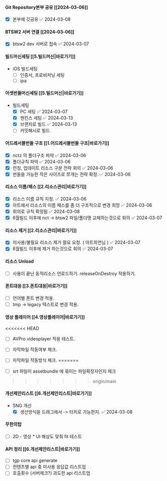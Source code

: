 

#### Git Repository본부 공유 [[2024-03-06]] 
- [x] 본부에 깃공유 ✅ 2024-03-08

#### BTSW2 서버 연결 [[2024-03-06]]
- [x] btsw2 dev 서버로 접속 ✅ 2024-03-07

#### 빌드머신세팅 [[5.빌드머신|바로가기]]
- iOS 빌드세팅
	- [ ] 인증서, 프로비저닝 세팅
	- [ ] ipa 

#### 어셋번들머신세팅 [[5.빌드머신|바로가기]]
- 빌드세팅
	- [x] PC 세팅 ✅ 2024-03-07
	- [x] 젠킨스 세팅 ✅ 2024-03-13
	- [x] 브랜치로 빌드 ✅ 2024-03-13
	- [ ] 커밋해시로 빌드

#### 어드레서블번들 구조 [[1.어드레서블번들 구조|바로가기]]
- [x] nctz 의 폴더구조 파악 ✅ 2024-03-06
- [x] 폴더규칙 파악 ✅ 2024-03-06
- [x] 런칭, 업데이트 리소스 구분 전략 회의 ✅ 2024-03-06
- [x] 번들을 가능한 작은 사이즈로 쪼개는 전략 확정. ✅ 2024-03-06

#### 리소스 이름/패스 [[2.리소스관리|바로가기]]
- [x] 리소스 이름 규칙 지정. ✅ 2024-03-06
- [x] 아트에서 리소스의 이름 패스를 좀 더 구조적으로 변경 희망 ✅ 2024-03-06
- [x] 회의로 규칙 확정됨 ✅ 2024-03-08
- [x] 6월빌드 이후에 nct -> btsw2 파일/폴더명 교체하는것으로 회의 ✅ 2024-03-07

#### 리소스 제거 [[2.리소스관리|바로가기]]
- [x] 미사용/불필요 리소스 제거 필요 요청. ( 아트희연님 ) ✅ 2024-03-07
- [x] 6월빌드 이후에 제거 하는것으로 회의 ✅ 2024-03-07

#### 리소스 Unload 
- [ ] 사용이 끝난 동적리소스 언로드하기. releaseOnDestroy 적용하기.



#### 폰트대응 [[3.폰트대응|바로가기]]
- [ ] 언어별 폰트 변경 적용. 
- [ ] tmp -> legacy 텍스트로 변경 적용.

#### 영상 플레이어 [[4.영상플레이어|바로가기]]
<<<<<<< HEAD
- [ ] AVPro videoplayer 적용 테스트.
- [ ] 자막파일 작동여부 체크.
- [ ] 자막파일 작동방식 체크.
=======

- [ ] srt 파일이 assetbundle 에 묶이는 파일확장자인지 체크 
>>>>>>> origin/main

#### 개선제안리스트 [[6.개선제안리스트|바로가기]]
- SNG 개선
	- [x] 생산방식을 드래그에서 -> 터치로 가능한지. ✅ 2024-03-08

#### 무한의탑
- [ ] 2D - 영상 * UI 해상도 맞춰 fit 테스트

#### API 정리  [[6.개선제안리스트|바로가기]]
- [ ] tgp core api generate 
- [ ] 컨텐츠별 api 중 미사용 응답값 리스트업 
- [ ] 호출횟수 (서버체크?) 과도한 api 리스트업